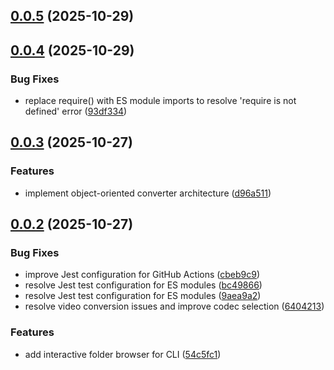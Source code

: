## [0.0.5](https://github.com/dioKR/media-to-web/compare/v0.0.4...v0.0.5) (2025-10-29)



## [0.0.4](https://github.com/dioKR/media-to-web/compare/v0.0.3...v0.0.4) (2025-10-29)


### Bug Fixes

* replace require() with ES module imports to resolve 'require is not defined' error ([93df334](https://github.com/dioKR/media-to-web/commit/93df3345d7376ea9e6d60ac763cc4316b5ba1020))



## [0.0.3](https://github.com/dioKR/media-to-web/compare/v0.0.2...v0.0.3) (2025-10-27)


### Features

* implement object-oriented converter architecture ([d96a511](https://github.com/dioKR/media-to-web/commit/d96a5117ca564ed80ad805a7ee473c4abfd0a431))



## [0.0.2](https://github.com/dioKR/media-to-web/compare/54c5fc1a6c91a0143358e566f1a5b14f6b96ce30...v0.0.2) (2025-10-27)


### Bug Fixes

* improve Jest configuration for GitHub Actions ([cbeb9c9](https://github.com/dioKR/media-to-web/commit/cbeb9c9b334d43b133939c8b5b067ea671603d66))
* resolve Jest test configuration for ES modules ([bc49866](https://github.com/dioKR/media-to-web/commit/bc49866445da54d46a00f6c8d17423541554892b))
* resolve Jest test configuration for ES modules ([9aea9a2](https://github.com/dioKR/media-to-web/commit/9aea9a2340063d7d9d5122b0a03672cc82fcf58e))
* resolve video conversion issues and improve codec selection ([6404213](https://github.com/dioKR/media-to-web/commit/64042139787b8b652d57c3d37432c0801b5fefa2))


### Features

* add interactive folder browser for CLI ([54c5fc1](https://github.com/dioKR/media-to-web/commit/54c5fc1a6c91a0143358e566f1a5b14f6b96ce30))



